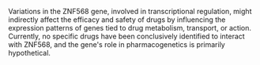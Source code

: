 Variations in the ZNF568 gene, involved in transcriptional regulation, might indirectly affect the efficacy and safety of drugs by influencing the expression patterns of genes tied to drug metabolism, transport, or action. Currently, no specific drugs have been conclusively identified to interact with ZNF568, and the gene's role in pharmacogenetics is primarily hypothetical.